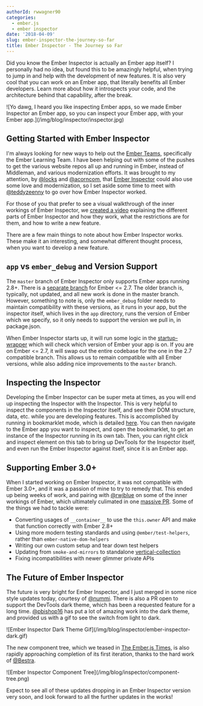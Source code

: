 ```yaml
---
authorId: rwwagner90
categories: 
  - ember.js
  - ember inspector
date: '2018-04-09'
slug: ember-inspector-the-journey-so-far
title: Ember Inspector - The Journey so Far
---
```


Did you know the Ember Inspector is actually an Ember app itself? I personally had no idea, but found this to be amazingly helpful,
when trying to jump in and help with the development of new features. It is also very cool that you can work on an Ember app, that 
literally benefits all Ember developers. Learn more about how it introspects your code, and the architecture behind that capability, 
after the break.

<div class="text-center">
![Yo dawg, I heard you like inspecting Ember apps, so we made Ember Inspector an Ember app, so you can inspect your Ember app, with your Ember app.](/img/blog/inspector/inspector.jpg)
</div>

## Getting Started with Ember Inspector

I'm always looking for new ways to help out the [Ember Teams](https://www.emberjs.com/team/), specifically
the Ember Learning Team. I have been helping out with some of the pushes to get the various website repos
all up and running in Ember, instead of Middleman, and various modernization efforts. It was brought to my
attention, by [@locks](https://github.com/locks) and [@acorncom](https://github.com/acorncom), that 
[Ember Inspector](https://github.com/emberjs/ember-inspector) could also use some love and modernization, so
I set aside some time to meet with [@teddyzeenny](https://github.com/teddyzeenny) to go over how Ember Inspector
worked.

For those of you that prefer to see a visual walkthrough of the inner workings of Ember Inspector, we 
[created a video](https://youtu.be/PvsfQrKxl_8) explaining the different parts of Ember Inspector and how they work, 
what the restrictions are for them, and how to write a new feature.

There are a few main things to note about how Ember Inspector works. These make it an interesting, and somewhat different
thought process, when you want to develop a new feature.

## `app` vs `ember_debug` and Version Support

The `master` branch of Ember Inspector only supports Ember apps running 2.8+. 
There is a [separate branch](https://github.com/emberjs/ember-inspector/tree/ember-0.0.0-2.7.0) for Ember <= 2.7.
The older branch is, typically, not updated, and all new work is done in the master branch. However, something to note is,
only the `ember_debug` folder needs to maintain compatibility with these versions, as it runs in your app, but the inspector itself,
which lives in the `app` directory, runs the version of Ember which we specify, so it only needs to support the version we pull in,
in package.json.

When Ember Inspector starts up, it will run some logic in the [startup-wrapper](https://github.com/emberjs/ember-inspector/blob/master/ember_debug/vendor/startup-wrapper.js)
which will check which version of Ember your app is on. If you are on Ember <= 2.7, it will swap out the entire codebase for the one in
the 2.7 compatible branch. This allows us to remain compatible with all Ember versions, while also adding nice improvements to the `master`
branch.

## Inspecting the Inspector

Developing the Ember Inspector can be super meta at times, as you will end up inspecting the Inspector with the Inspector. This is very
helpful to inspect the components in the Inspector itself, and see their DOM structure, data, etc. while you are developing features. 
This is accomplished by running in bookmarklet mode, which is detailed [here](https://github.com/emberjs/ember-inspector#bookmarklet-all-browsers).
You can then navigate to the Ember app you want to inspect, and open the bookmarklet, to get an instance of the Inspector running in its
own tab. Then, you can right click and inspect element on this tab to bring up DevTools for the Inspector itself, and even run the
Ember Inspector against itself, since it is an Ember app.

## Supporting Ember 3.0+

When I started working on Ember Inspector, it was not compatible with Ember 3.0+, and it was a passion of mine
to try to remedy that. This ended up being weeks of work, and pairing with [@rwjblue](https://github.com/rwjblue) 
on some of the inner workings of Ember, which ultimately culimated in one [massive PR](https://github.com/emberjs/ember-inspector/pull/762).
Some of the things we had to tackle were:
  * Converting usages of `__container__` to use the `this.owner` API and make that function correctly with Ember 2.8+
  * Using more modern testing standards and using `@ember/test-helpers`, rather than `ember-native-dom-helpers`
  * Writing our own custom setup and tear down test helpers
  * Updating from `smoke-and-mirrors` to standalone [vertical-collection](https://github.com/html-next/vertical-collection)
  * Fixing incompatibilities with newer glimmer private APIs
  
## The Future of Ember Inspector  

The future is very bright for Ember Inspector, and I just merged in some nice style updates today, courtesy of 
[@nummi](https://github.com/nummi). There is also a PR open to support the DevTools dark theme, which has been a requested 
feature for a long time. [@pbishop16](https://github.com/pbishop16) has put a lot of amazing work into the dark theme, and
provided us with a gif to see the switch from light to dark.

<div class="text-center">
![Ember Inspector Dark Theme Gif](/img/blog/inspector/ember-inspector-dark.gif)
</div>

The new component tree, which we teased in
[The Ember.js Times](https://the-emberjs-times.ongoodbits.com/2018/03/30/issue-40), is also rapidly approaching completion of its 
first iteration, thanks to the hard work of [@Bestra](https://github.com/Bestra).

<div class="text-center">
![Ember Inspector Component Tree](/img/blog/inspector/component-tree.png)
</div>

Expect to see all of these updates dropping in an Ember Inspector version very soon, and look forward to all the further updates in the works! 
